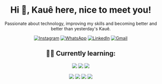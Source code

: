 <div align='center'>
  <h1>Hi 🙏, Kauê here, nice to meet you!</h1>

  <p>Passionate about technology, improving my skills and becoming better and better than yesterday's Kauê.</p>

  [![Instagram](https://img.shields.io/badge/Instagram-E4405F?style=for-the-badge&logo=instagram&logoColor=white)](https://instagram.com/k.a.ue)
  [![WhatsApp](https://img.shields.io/badge/WhatsApp-25D366?style=for-the-badge&logo=whatsapp&logoColor=white)](https://wa.me/557799434338)
  [![LinkedIn](https://img.shields.io/badge/LinkedIn-0077B5?style=for-the-badge&logo=linkedin&logoColor=white)](https://linkedin.com/in/kauehenrick)
  [![Gmail](https://img.shields.io/badge/Gmail-D14836?style=for-the-badge&logo=gmail&logoColor=white)](mailto:kauek78942@gmail.com)
</div>

<h2 align="center">👨‍💻 Currently learning:</h2>

<div align="center" valign="top">
  <img align="center" src="https://img.shields.io/badge/HTML5-E34F26?style=for-the-badge&logo=html5&logoColor=white" /> 
  <img align="center" src="https://img.shields.io/badge/CSS3-1572B6?style=for-the-badge&logo=css3&logoColor=white" /> 
  <img align="center" src="https://img.shields.io/badge/JavaScript-323330?style=for-the-badge&logo=javascript&logoColor=F7DF1E" />
</div>
<br>
<div align="center" valign="top">
  <img align="center" src="https://img.shields.io/badge/TypeScript-007ACC?style=for-the-badge&logo=typescript&logoColor=white" />
  <img align="center" src="https://img.shields.io/badge/React-20232A?style=for-the-badge&logo=react&logoColor=61DAFB" /> 
  <img align="center" src="https://img.shields.io/badge/C-00599C?style=for-the-badge&logo=c&logoColor=white" /> 
  <img align="center" src="https://img.shields.io/badge/Python-FFD43B?style=for-the-badge&logo=python&logoColor=blue" /> 
</div>
